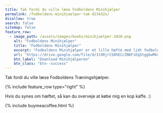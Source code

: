 ```yaml
---
title: Tak fordi du ville læse Fodboldens Minihjælper
permalink: /fodboldens-minihjaelper-tak-d23432s/
disallow: true
search: false
sitemap: false
feature_row:
  - image_path: /assets/images/books/minihjaelper-2020.png
    alt: "Fodboldens Minihjælper"
    title: "Fodboldens Minihjælper"
    excerpt: "Fodboldens Minihjælper er et lille hæfte med lidt fodboldøvelser til dig og din kammerat. Hæftet viser også, hvordan du kan lave dit eget fodboldkørekort og skrive ned, hvordan din fremgang er."
    url: "https://drive.google.com/file/d/1t4RjrC58hECcZN6FiEq5tggbwMkXHXG0/view?usp=sharing"
    btn_label: "Download Minihjælperen"
    btn_class: "btn--success"
---
```


Tak fordi du ville læse Fodboldens Træningshjælper.

{% include feature_row type="right" %}

Hvis du synes om hæftet, så kan du overveje at købe mig en kop kaffe. :)

{% include buymeacoffee.html %}

